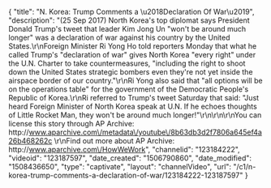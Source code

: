 {
    "title": "N. Korea: Trump Comments a \u2018Declaration Of War\u2019",
    "description": "(25 Sep 2017) North Korea's top diplomat says President Donald Trump's tweet that leader Kim Jong Un \"won't be around much longer\" was a declaration of war against his country by the United States.\r\nForeign Minister Ri Yong Ho told reporters Monday that what he called Trump's \"declaration of war\" gives North Korea \"every right\" under the U.N. Charter to take countermeasures, \"including the right to shoot down the United States strategic bombers even they're not yet inside the airspace border of our country.\"\r\nRi Yong also said that \"all options will be on the operations table\" for the government of the Democratic People's Republic of Korea.\r\nRi referred to Trump's tweet Saturday that said: \"Just heard Foreign Minister of North Korea speak at U.N. If he echoes thoughts of Little Rocket Man, they won't be around much longer!\"\r\n\r\n\r\nYou can license this story through AP Archive: http:\/\/www.aparchive.com\/metadata\/youtube\/8b63db3d2f7806a645ef4a26b468262c \r\nFind out more about AP Archive: http:\/\/www.aparchive.com\/HowWeWork",
    "channelid": "123184222",
    "videoid": "123187597",
    "date_created": "1506790860",
    "date_modified": "1508436650",
    "type": "captivate",
    "layout": "channelVideo",
    "url": "\/c1\/n-korea-trump-comments-a-declaration-of-war\/123184222-123187597"
}